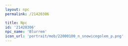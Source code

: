 ```yaml
---
layout: npc
permalink: /21420306

title: Npc
id: '21420306'
npc_name: 'Blurrem'
icon_url: 'portrait/mob/22000100_n_snowicegolem_p.png'
---
```

